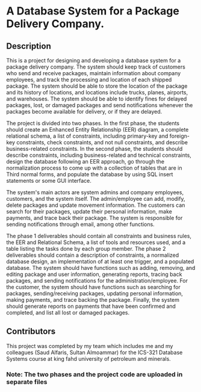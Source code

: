 <h1>A Database System for a Package Delivery Company.</h1>

<h2>Description</h2>

<p>
This is a project for designing and developing a database system for a package delivery company. The system should keep track of customers who send and receive packages, maintain information about company employees, and track the processing and location of each shipped package. The system should be able to store the location of the package and its history of locations, and locations include trucks, planes, airports, and warehouses. The system should be able to identify fines for delayed packages, lost, or damaged packages and send notifications whenever the packages become available for delivery, or if they are delayed.

The project is divided into two phases. In the first phase, the students should create an Enhanced Entity Relationship (EER) diagram, a complete relational schema, a list of constraints, including primary-key and foreign-key constraints, check constraints, and not null constraints, and describe business-related constraints. In the second phase, the students should describe constraints, including business-related and technical constraints, design the database following an EER approach, go through the normalization process to come up with a collection of tables that are in Third normal forms, and populate the database by using SQL insert statements or some GUI interface.

The system's main actors are system admins and company employees, customers, and the system itself. The admin/employee can add, modify, delete packages and update movement information. The customers can search for their packages, update their personal information, make payments, and trace back their package. The system is responsible for sending notifications through email, among other functions.

The phase 1 deliverables should contain all constraints and business rules, the EER and Relational Schema, a list of tools and resources used, and a table listing the tasks done by each group member. The phase 2 deliverables should contain a description of constraints, a normalized database design, an implementation of at least one trigger, and a populated database. The system should have functions such as adding, removing, and editing package and user information, generating reports, tracing back packages, and sending notifications for the administration/employee. For the customer, the system should have functions such as searching for packages, sending/receiving packages, updating personal information, making payments, and trace backing the package. Finally, the system should generate reports on payments that have been confirmed and completed, and list all lost or damaged packages.
</p>


<h2>Contributors</h2>
<p>
This project was completed by my team which includes me and my colleagues (Saud Alfaris, Sultan Almoammar) for the ICS-321 Database Systems course at king fahd university of petroleum and minerals.
</p>


<h3>Note: The two phases and the project code are uploaded in separate files</h3>
